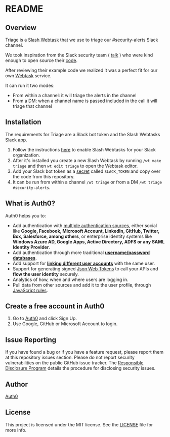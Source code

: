 # README

## Overview

Triage is a [Slash Webtask](https://webtask.io/slack) that we use to triage our #security-alerts Slack channel.

We took inspiration from the Slack security team ( [talk](https://www.youtube.com/watch?v=Xh-aB8Im_Ys) ) who were kind enough to open source their [code](https://github.com/johnagan/triagebot-example).

After reviewing their example code we realized it was a perfect fit for our own [Webtask](https://webtask.io/) service.

It can run it two modes:

* From within a channel: it will triage the alerts in the channel
* From a DM: when a channel name is passed included in the call it will triage that channel

## Installation

The requirements for Triage are a Slack bot token and the Slash Webtasks Slack app.

1. Follow the instructions [here](https://webtask.io/slack) to enable Slash Webtasks for your Slack organization.
1. After it's installed you create a new Slash Webtask by running `/wt make triage` and then `wt edit triage` to open the Webtask editor.
1. Add your Slack bot token as a [secret](https://webtask.io/docs/editor/secrets) called `SLACK_TOKEN` and copy over the code from this repository.
1. It can be run from within a channel `/wt triage` or from a DM `/wt triage #security-alerts`.

## What is Auth0?

Auth0 helps you to:

* Add authentication with [multiple authentication sources](https://docs.auth0.com/identityproviders), either social like **Google, Facebook, Microsoft Account, LinkedIn, GitHub, Twitter, Box, Salesforce, among others**, or enterprise identity systems like **Windows Azure AD, Google Apps, Active Directory, ADFS or any SAML Identity Provider**.
* Add authentication through more traditional **[username/password databases](https://docs.auth0.com/mysql-connection-tutorial)**.
* Add support for **[linking different user accounts](https://docs.auth0.com/link-accounts)** with the same user.
* Support for generating signed [Json Web Tokens](https://docs.auth0.com/jwt) to call your APIs and **flow the user identity** securely.
* Analytics of how, when and where users are logging in.
* Pull data from other sources and add it to the user profile, through [JavaScript rules](https://docs.auth0.com/rules).


## Create a free account in Auth0

1. Go to [Auth0](https://auth0.com) and click Sign Up.
2. Use Google, GitHub or Microsoft Account to login.


## Issue Reporting

If you have found a bug or if you have a feature request, please report them at this repository issues section. Please do not report security vulnerabilities on the public GitHub issue tracker. The [Responsible Disclosure Program](https://auth0.com/whitehat) details the procedure for disclosing security issues.


## Author

[Auth0](https://auth0.com)


## License

This project is licensed under the MIT license. See the [LICENSE](LICENSE) file for more info.
